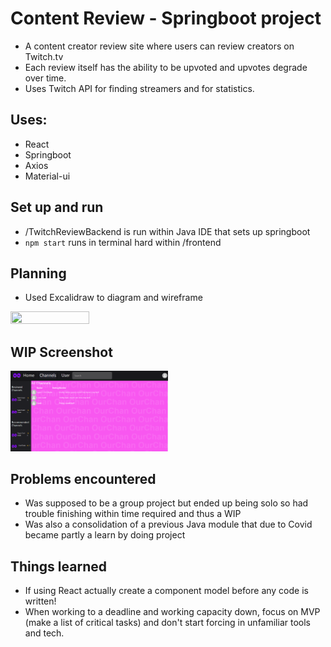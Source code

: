 # Content Review - Springboot project

- A content creator review site where users can review creators on Twitch.tv
- Each review itself has the ability to be upvoted and upvotes degrade over time.
- Uses Twitch API for finding streamers and for statistics. 

## **Uses:**

- React
- Springboot
- Axios
- Material-ui

## **Set up and run**

- /TwitchReviewBackend is run within Java IDE that sets up springboot
- `npm start` runs in terminal hard within /frontend 

## **Planning**

- Used Excalidraw to diagram and wireframe

<img src="https://github.com/NodeToNowhere/Content-Review/blob/main/TwitchReview_Planning.png" width="50%" height="50%">

## **WIP Screenshot**

<img src="https://github.com/NodeToNowhere/Content-Review/blob/main/WIP_Review.PNG" width="50%" height="50%">

## **Problems encountered**

- Was supposed to be a group project but ended up being solo so had trouble finishing within time required and thus a WIP
- Was also a consolidation of a previous Java module that due to Covid became partly a learn by doing project

## **Things learned**

- If using React actually create a component model before any code is written!
- When working to a deadline and working capacity down, focus on MVP (make a list of critical tasks) and don't start forcing in unfamiliar tools and tech. 
